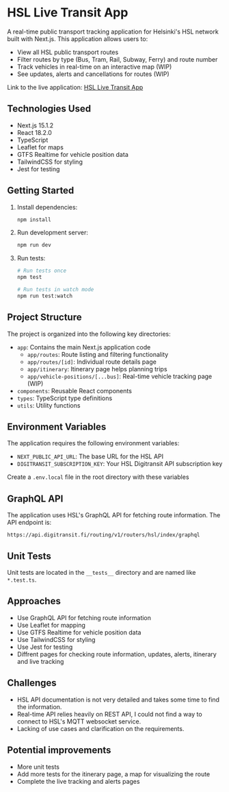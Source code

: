 # HSL Live Transit App

A real-time public transport tracking application for Helsinki's HSL network built with Next.js. This application allows users to:

- View all HSL public transport routes
- Filter routes by type (Bus, Tram, Rail, Subway, Ferry) and route number
- Track vehicles in real-time on an interactive map (WIP)
- See updates, alerts and cancellations for routes (WIP)

Link to the live application: [HSL Live Transit App](https://hsl-live-yv8n.vercel.app/)

## Technologies Used

- Next.js 15.1.2
- React 18.2.0
- TypeScript
- Leaflet for maps
- GTFS Realtime for vehicle position data
- TailwindCSS for styling
- Jest for testing

## Getting Started
1. Install dependencies:
   ```bash
   npm install
   ```

2. Run development server:
   ```bash
   npm run dev
   ```

3. Run tests:
   ```bash
   # Run tests once
   npm test

   # Run tests in watch mode
   npm run test:watch
   ```

## Project Structure

The project is organized into the following key directories:

- `app`: Contains the main Next.js application code
    - `app/routes`: Route listing and filtering functionality
    - `app/routes/[id]`: Individual route details page
    - `app/itinerary`: Itinerary page helps planning trips
    - `app/vehicle-positions/[...bus]`: Real-time vehicle tracking page (WIP)
- `components`: Reusable React components
- `types`: TypeScript type definitions
- `utils`: Utility functions

## Environment Variables

The application requires the following environment variables:

- `NEXT_PUBLIC_API_URL`: The base URL for the HSL API
- `DIGITRANSIT_SUBSCRIPTION_KEY`: Your HSL Digitransit API subscription key

Create a `.env.local` file in the root directory with these variables

## GraphQL API

The application uses HSL's GraphQL API for fetching route information. The API endpoint is:

```
https://api.digitransit.fi/routing/v1/routers/hsl/index/graphql
``` 

## Unit Tests 

Unit tests are located in the `__tests__` directory and are named like `*.test.ts`.

## Approaches
- Use GraphQL API for fetching route information
- Use Leaflet for mapping
- Use GTFS Realtime for vehicle position data
- Use TailwindCSS for styling
- Use Jest for testing
- Diffrent pages for checking route information, updates, alerts, itinerary and live tracking

## Challenges
- HSL API documentation is not very detailed and takes some time to find the information.
- Real-time API relies heavily on REST API, I could not find a way to connect to HSL's MQTT websocket service.
- Lacking of use cases and clarification on the requirements.

## Potential improvements
- More unit tests
- Add more tests for the itinerary page, a map for visualizing the route
- Complete the live tracking and alerts pages
